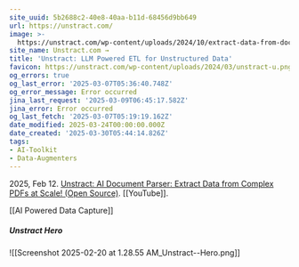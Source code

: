 ```yaml
---
site_uuid: 5b2688c2-40e8-40aa-b11d-68456d9bb649
url: https://unstract.com/
image: >-
  https://unstract.com/wp-content/uploads/2024/10/extract-data-from-documents-with-unstract.png
site_name: Unstract.com →
title: 'Unstract: LLM Powered ETL for Unstructured Data'
favicon: https://unstract.com/wp-content/uploads/2024/03/unstract-u.png
og_errors: true
og_last_error: '2025-03-07T05:36:40.748Z'
og_error_message: Error occurred
jina_last_request: '2025-03-09T06:45:17.582Z'
jina_error: Error occurred
og_last_fetch: '2025-03-07T05:19:19.162Z'
date_modified: 2025-03-24T00:00:00.000Z
date_created: '2025-03-30T05:44:14.826Z'
tags:
- AI-Toolkit
- Data-Augmenters
---
```



























2025, Feb 12. [Unstract: AI Document Parser: Extract Data from Complex PDFs at Scale! (Open Source)](https://youtu.be/Ymq8o7FSoVc?si=5VZE2VbjqdF_-dgO). [[YouTube]].

[[AI Powered Data Capture]]

##### Unstract Hero
![[Screenshot 2025-02-20 at 1.28.55 AM_Unstract--Hero.png]]
